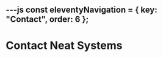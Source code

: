---js
const eleventyNavigation = {
	key: "Contact",
	order: 6
};
---
# Contact Neat Systems
<script src="https://js-na2.hsforms.net/forms/embed/242481893.js" defer></script>
<div class="hs-form-frame" data-region="na2" data-form-id="6f5d430e-97fa-4ad5-96c8-73b69ca237fe" data-portal-id="242481893"></div>